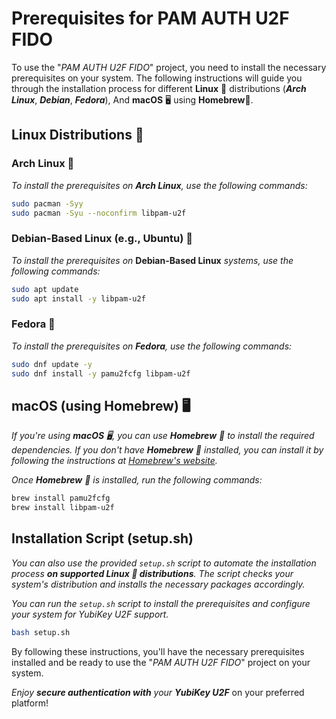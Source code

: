 # Prerequisites for PAM AUTH U2F FIDO

To use the "*PAM AUTH U2F FIDO*" project, you need to install the necessary prerequisites on your system. The following instructions will guide you through the installation process for different **Linux** 🐧 distributions (***Arch Linux***, ***Debian***, ***Fedora***), And **macOS** 🖥️ using **Homebrew**🍺.

## Linux Distributions 🐧

### Arch Linux 🐧

*To install the prerequisites on **Arch Linux**, use the following commands:*

```bash
sudo pacman -Syy
sudo pacman -Syu --noconfirm libpam-u2f
```

### Debian-Based Linux (e.g., Ubuntu) 🐧

*To install the prerequisites on* **Debian-Based Linux** *systems, use the following commands:*

```bash
sudo apt update
sudo apt install -y libpam-u2f
```

### Fedora 🐧

*To install the prerequisites on **Fedora**, use the following commands:*

```bash
sudo dnf update -y
sudo dnf install -y pamu2fcfg libpam-u2f
```

## macOS (using Homebrew) 🖥️

*If you're using **macOS** 🖥️, you can use **Homebrew** 🍺 to install the required dependencies. If you don't have **Homebrew** 🍺 installed, you can install it by following the instructions at [Homebrew's website](https://brew.sh/).*

*Once **Homebrew** 🍺 is installed, run the following commands:*

```bash
brew install pamu2fcfg
brew install libpam-u2f
```

## Installation Script (setup.sh)

*You can also use the provided `setup.sh` script to automate the installation process **on supported Linux 🐧 distributions**. The script checks your system's distribution and installs the necessary packages accordingly.*

*You can run the `setup.sh` script to install the prerequisites and configure your system for YubiKey U2F support.*

```bash
bash setup.sh
```

By following these instructions, you'll have the necessary prerequisites installed and be ready to use the "*PAM AUTH U2F FIDO*" project on your system.

_Enjoy **secure authentication with** your **YubiKey U2F**_ on your preferred platform!

